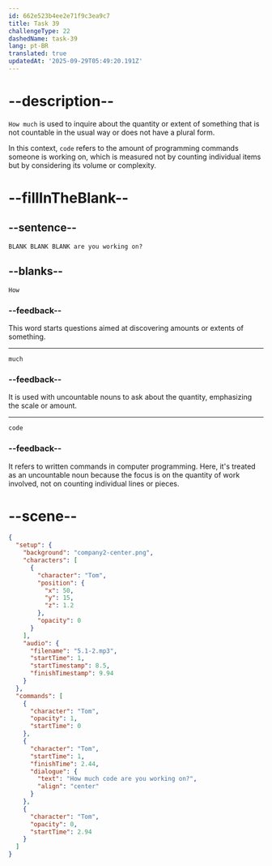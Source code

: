 ```yaml
---
id: 662e523b4ee2e71f9c3ea9c7
title: Task 39
challengeType: 22
dashedName: task-39
lang: pt-BR
translated: true
updatedAt: '2025-09-29T05:49:20.191Z'
---
```


<!-- (Audio) Tom: How much code are you working on? -->

# --description--

`How much` is used to inquire about the quantity or extent of something that is not countable in the usual way or does not have a plural form.

In this context, `code` refers to the amount of programming commands someone is working on, which is measured not by counting individual items but by considering its volume or complexity.

# --fillInTheBlank--

## --sentence--

`BLANK BLANK BLANK are you working on?`

## --blanks--

`How`

### --feedback--

This word starts questions aimed at discovering amounts or extents of something.

---

`much`

### --feedback--

It is used with uncountable nouns to ask about the quantity, emphasizing the scale or amount.

---

`code`

### --feedback--

It refers to written commands in computer programming. Here, it's treated as an uncountable noun because the focus is on the quantity of work involved, not on counting individual lines or pieces.

# --scene--

```json
{
  "setup": {
    "background": "company2-center.png",
    "characters": [
      {
        "character": "Tom",
        "position": {
          "x": 50,
          "y": 15,
          "z": 1.2
        },
        "opacity": 0
      }
    ],
    "audio": {
      "filename": "5.1-2.mp3",
      "startTime": 1,
      "startTimestamp": 8.5,
      "finishTimestamp": 9.94
    }
  },
  "commands": [
    {
      "character": "Tom",
      "opacity": 1,
      "startTime": 0
    },
    {
      "character": "Tom",
      "startTime": 1,
      "finishTime": 2.44,
      "dialogue": {
        "text": "How much code are you working on?",
        "align": "center"
      }
    },
    {
      "character": "Tom",
      "opacity": 0,
      "startTime": 2.94
    }
  ]
}
```

